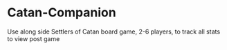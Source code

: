 # Catan-Companion
Use along side Settlers of Catan board game, 2-6 players, to track all stats to view post game 
